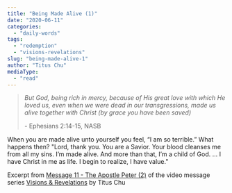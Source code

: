 ```yaml
---
title: "Being Made Alive (1)"
date: "2020-06-11"
categories: 
  - "daily-words"
tags: 
  - "redemption"
  - "visions-revelations"
slug: "being-made-alive-1"
author: "Titus Chu"
mediaType: 
  - "read"
---
```


> _But God, being rich in mercy, because of His great love with which He loved us, even when we were dead in our transgressions, made us alive together with Christ (by grace you have been saved)_
> 
> \- Ephesians 2:14-15, NASB

When you are made alive unto yourself you feel, “I am so terrible.” What happens then? "Lord, thank you. You are a Savior. Your blood cleanses me from all my sins. I’m made alive. And more than that, I’m a child of God. ... I have Christ in me as life. I begin to realize, I have value."

Excerpt from [Message 11 - The Apostle Peter (2)](https://youtu.be/Uy49O5PrPXw?t=902) of the video message series [Visions & Revelations](http://english.thechurchincleveland.org/virtual-lords-day.html) by Titus Chu
